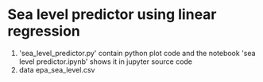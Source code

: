 # Sea level predictor using linear regression
1. 'sea_level_predictor.py' contain python plot code and the notebook 'sea level predictor.ipynb' shows it in jupyter source code 
2. data epa_sea_level.csv